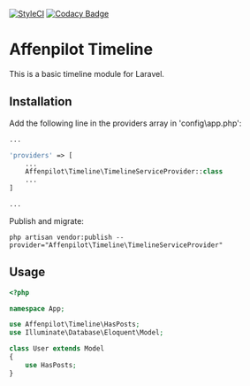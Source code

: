 [![StyleCI](https://styleci.io/repos/103454695/shield?branch=master)](https://styleci.io/repos/103454695)
[![Codacy Badge](https://api.codacy.com/project/badge/Grade/9e2e838e3f864e209f2b0c380fbfb02f)](https://www.codacy.com/app/flori.buechner90/Timeline?utm_source=github.com&amp;utm_medium=referral&amp;utm_content=Affenpilot/Timeline&amp;utm_campaign=Badge_Grade)
# Affenpilot Timeline

This is a basic timeline module for Laravel.

## Installation

Add the following line in the providers array in 'config\app.php':

```PHP
...

'providers' => [
    ...
    Affenpilot\Timeline\TimelineServiceProvider::class
    ...
]

...
```

Publish and migrate:

    php artisan vendor:publish --provider="Affenpilot\Timeline\TimelineServiceProvider"

## Usage

```PHP
<?php

namespace App;

use Affenpilot\Timeline\HasPosts;
use Illuminate\Database\Eloquent\Model;

class User extends Model
{
    use HasPosts;
}
```
